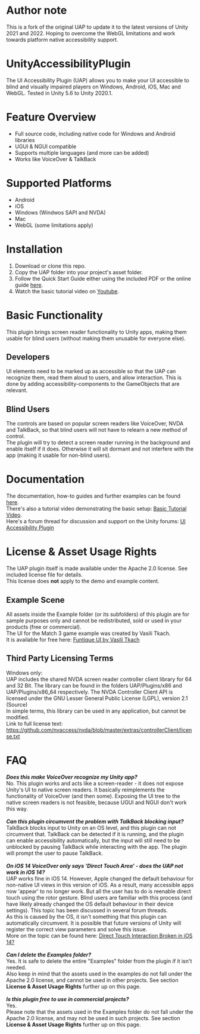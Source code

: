 # Author note
This is a fork of the original UAP to update it to the latest versions of Unity 2021 and 2022.
Hoping to overcome the WebGL limitations and work towards platform native accessibility support.

# UnityAccessibilityPlugin
The UI Accessibility Plugin (UAP) allows you to make your UI accessible to blind and visually impaired players on Windows, Android, iOS, Mac and WebGL. 
Tested in Unity 5.6 to Unity 2020.1.

# Feature Overview
- Full source code, including native code for Windows and Android libraries
- UGUI & NGUI compatible
- Supports multiple languages (and more can be added)
- Works like VoiceOver & TalkBack

# Supported Platforms
- Android
- iOS
- Windows (Windwos SAPI and NVDA)
- Mac
- WebGL (some limitations apply)

# Installation
1. Download or clone this repo.
2. Copy the UAP folder into your project's asset folder.
3. Follow the Quick Start Guide either using the included PDF or the online guide <a href="http://www.metalpopgames.com/assetstore/accessibility/doc/QuickStart.html">here</a>.
4. Watch the basic tutorial video on <a href="https://www.youtube.com/watch?v=SJuQWf7p9T4&ab_channel=MetalPopGames">Youtube</a>.

# Basic Functionality
This plugin brings screen reader functionality to Unity apps, making them usable for blind users (without making 
them unusable for everyone else).

## Developers
UI elements need to be marked up as accessible so that the UAP can recognize them, read them aloud to users, 
and allow interaction. This is done by adding accessibility-components to the GameObjects that are relevant.<br>

## Blind Users
The controls are based on popular screen readers like VoiceOver, NVDA and TalkBack, so that blind users will not 
have to relearn a new method of control.<br>
The plugin will try to detect a screen reader running in the background and enable itself if it does. Otherwise 
it will sit dormant and not interfere with the app (making it usable for non-blind users).

# Documentation
The documentation, how-to guides and further examples can be found <a href="http://www.metalpopgames.com/assetstore/accessibility/doc/index.html">here</a>.<br>
There's also a tutorial video demonstrating the basic setup: <a href="https://www.youtube.com/watch?v=SJuQWf7p9T4">Basic Tutorial Video</a>.<br>
Here's a forum thread for discussion and support on the Unity forums: <a href="https://forum.unity.com/threads/released-ui-accessibility-plugin-uap-v1-0.469298/?_ga=2.92342237.1961910733.1618848783-1844297938.1510951995">UI Accessibility Plugin</a>

# License & Asset Usage Rights
The UAP plugin itself is made available under the Apache 2.0 license. See included license file for details.<br>
This license does **not** apply to the demo and example content.

## Example Scene
All assets inside the Example folder (or its subfolders) of this plugin are for sample purposes only and cannot be redistributed, sold or used in your products (free or commercial).<br>
The UI for the Match 3 game example was created by Vasili Tkach.<br>
It is available for free here: <a href="https://dribbble.com/shots/2261532--Funtique-game-UI-kit-free-PSD">Funtique UI by Vasili Tkach</a>

## Third Party Licensing Terms
Windows only:<br>
UAP includes the shared NVDA screen reader controller client library for 64 and 32 Bit.
The library can be found in the folders UAP/Plugins/x86 and UAP/Plugins/x86_64 respectively.
The NVDA Controller Client API is licensed under the GNU Lesser General Public License (LGPL), version 2.1 (Source)<br>
In simple terms, this library can be used in any application, but cannot be modified.<br>
Link to full license text: <a href="https://github.com/nvaccess/nvda/blob/master/extras/controllerClient/license.txt">https://github.com/nvaccess/nvda/blob/master/extras/controllerClient/license.txt</a>

# FAQ
<b>*Does this make VoiceOver recognize my Unity app?*</b><br>
No. This plugin works and acts like a screen-reader - it does not expose Unity's UI to native screen readers.
It basically reimplements the functionality of VoiceOver (and then some). Exposing the UI tree to the native 
screen readers is not feasible, because UGUI and NGUI don't work this way.
<br><br>
<b>*Can this plugin circumvent the problem with TalkBack blocking input?*</b><br>
TalkBack blocks input to Unity on an OS level, and this plugin can not circumvent that. 
TalkBack can be detected if it is running, and the plugin can enable accessibility automatically, but the 
input will still need to be unblocked by pausing TalkBack while interacting with the app.
The plugin will prompt the user to pause TalkBack.
<br><br>
<b>*On iOS 14 VoiceOver only says 'Direct Touch Area' - does the UAP not work in iOS 14?*</b><br>
UAP works fine in iOS 14. However, Apple changed the default behaviour for non-native UI views in this version of iOS. 
As a result, many accessible apps now 'appear' to no longer work. But all the user has to do is reenable direct touch 
using the rotor gesture. Blind users are familiar with this process (and have likely already changed the 
OS default behaviour in their device settings). This topic has been discussed in several forum threads.<br>
As this is caused by the OS, it isn't something that this plugin can automatically circumvent. It is possible 
that future versions of Unity will register the correct view parameters and solve this issue.<br>
More on the topic can be found here: <a href="https://developer.apple.com/forums/thread/663529">Direct Touch Interaction Broken in iOS 14?</a>
<br><br>
<b>*Can I delete the Examples folder?*</b><br>
Yes. It is safe to delete the entire "Examples" folder from the plugin if it isn't needed.<br>
Also keep in mind that the assets used in the examples do not fall under the Apache 2.0 license, and cannot be 
used in other projects. See section **License & Asset Usage Rights** further up on this page.
<br><br>
<b>*Is this plugin free to use in commercial projects?*</b><br>
Yes.<br>
Please note that the assets used in the Examples folder do not fall under the Apache 2.0 license, and may not be 
used in such projects. See section **License & Asset Usage Rights** further up on this page.

